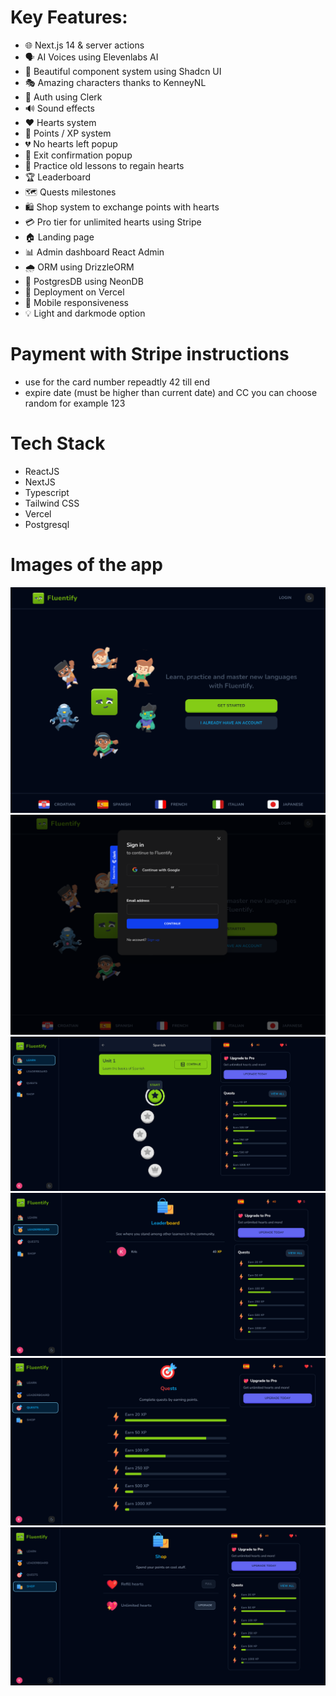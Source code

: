 # Key Features:

- 🌐 Next.js 14 & server actions
- 🗣 AI Voices using Elevenlabs AI
- 🎨 Beautiful component system using Shadcn UI
- 🎭 Amazing characters thanks to KenneyNL
- 🔐 Auth using Clerk
- 🔊 Sound effects
- ❤️ Hearts system
- 🌟 Points / XP system
- 💔 No hearts left popup
- 🚪 Exit confirmation popup
- 🔄 Practice old lessons to regain hearts
- 🏆 Leaderboard
- 🗺 Quests milestones
- 🛍 Shop system to exchange points with hearts
- 💳 Pro tier for unlimited hearts using Stripe
- 🏠 Landing page
- 📊 Admin dashboard React Admin
- 🌧 ORM using DrizzleORM
- 💾 PostgresDB using NeonDB
- 🚀 Deployment on Vercel
- 📱 Mobile responsiveness
- 💡 Light and darkmode option

# Payment with Stripe instructions

- use for the card number repeadtly 42 till end
- expire date (must be higher than current date) and CC you can choose random for example 123

# Tech Stack

- ReactJS
- NextJS
- Typescript
- Tailwind CSS
- Vercel
- Postgresql

# Images of the app

![Landing page](public/image.png)
![Login modal](public/image-1.png)
![Learn Page](public/image-2.png)
![Leaderboard Page](public/image-3.png)
![Quests Page](public/image-4.png)
![Shop Page](public/image-5.png)
